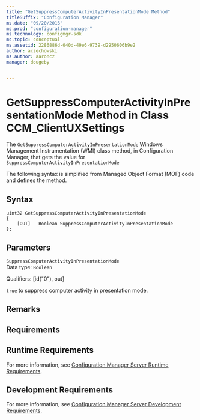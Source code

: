 ```yaml
---
title: "GetSuppressComputerActivityInPresentationMode Method"
titleSuffix: "Configuration Manager"
ms.date: "09/20/2016"
ms.prod: "configuration-manager"
ms.technology: configmgr-sdk
ms.topic: conceptual
ms.assetid: 2286886d-040d-49e6-9739-d2950606b9e2
author: aczechowski
ms.author: aaroncz
manager: dougeby


---
```

# GetSuppressComputerActivityInPresentationMode Method in Class CCM_ClientUXSettings
The `GetSuppressComputerActivityInPresentationMode` Windows Management Instrumentation (WMI) class method, in Configuration Manager, that gets the value for `SuppressComputerActivityInPresentationMode`  

 The following syntax is simplified from Managed Object Format (MOF) code and defines the method.  

## Syntax  

```  
uint32 GetSuppressComputerActivityInPresentationMode   
{  
    [OUT]   Boolean SuppressComputerActivityInPresentationMode  
};  
```  

## Parameters  
 `SuppressComputerActivityInPresentationMode`  
 Data type: `Boolean`  

 Qualifiers: [id("0"), out]  

 `true` to suppress computer activity in presentation mode.    

## Remarks  

## Requirements  

## Runtime Requirements  
 For more information, see [Configuration Manager Server Runtime Requirements](../../../../../develop/core/reqs/server-runtime-requirements.md).  

## Development Requirements  
 For more information, see [Configuration Manager Server Development Requirements](../../../../../develop/core/reqs/server-development-requirements.md).
